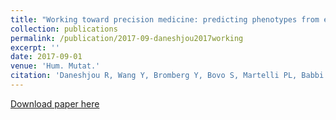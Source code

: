 ```yaml
---
title: "Working toward precision medicine: predicting phenotypes from exomes in the Critical Assessment of Genome Interpretation (CAGI) challenges"
collection: publications
permalink: /publication/2017-09-daneshjou2017working
excerpt: ''
date: 2017-09-01
venue: 'Hum. Mutat.'
citation: 'Daneshjou R, Wang Y, Bromberg Y, Bovo S, Martelli PL, Babbi G, ... V, ... RB, Klein TE, Hoskins RA, Repo S, Brenner SE, Morgan AA (2017) Working toward precision medicine: predicting phenotypes from exomes in the Critical Assessment of Genome Interpretation (CAGI) challenges. <i>Hum. Mutat.</i> 38(9) 1182-1192.'
---
```

[Download paper here](http://vpejaver.github.io/files/2017-09-daneshjou2017working.pdf)

